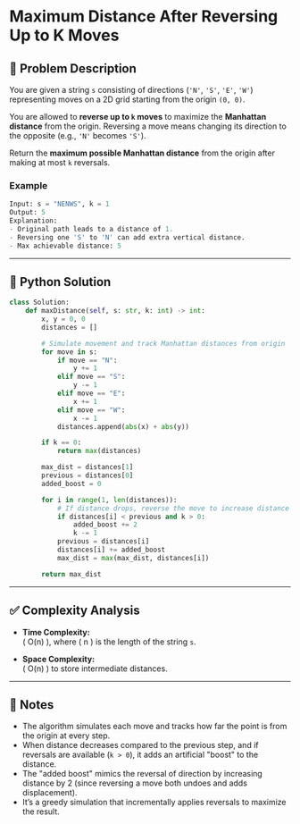 # Maximum Distance After Reversing Up to K Moves

## 🧩 Problem Description

You are given a string `s` consisting of directions (`'N'`, `'S'`, `'E'`, `'W'`) representing moves on a 2D grid starting from the origin `(0, 0)`. 

You are allowed to **reverse up to `k` moves** to maximize the **Manhattan distance** from the origin. Reversing a move means changing its direction to the opposite (e.g., `'N'` becomes `'S'`).

Return the **maximum possible Manhattan distance** from the origin after making at most `k` reversals.

### Example
```python
Input: s = "NENWS", k = 1  
Output: 5  
Explanation:
- Original path leads to a distance of 1.
- Reversing one 'S' to 'N' can add extra vertical distance.
- Max achievable distance: 5
```

---

## 🐍 Python Solution

```python
class Solution:
    def maxDistance(self, s: str, k: int) -> int:
        x, y = 0, 0
        distances = []

        # Simulate movement and track Manhattan distances from origin
        for move in s:
            if move == "N":
                y += 1
            elif move == "S":
                y -= 1
            elif move == "E":
                x += 1
            elif move == "W":
                x -= 1
            distances.append(abs(x) + abs(y))

        if k == 0:
            return max(distances)

        max_dist = distances[1]
        previous = distances[0]
        added_boost = 0

        for i in range(1, len(distances)):
            # If distance drops, reverse the move to increase distance
            if distances[i] < previous and k > 0:
                added_boost += 2
                k -= 1
            previous = distances[i]
            distances[i] += added_boost
            max_dist = max(max_dist, distances[i])

        return max_dist
```

---

## ✅ Complexity Analysis

- **Time Complexity:**  
  \( O(n) \), where \( n \) is the length of the string `s`.

- **Space Complexity:**  
  \( O(n) \) to store intermediate distances.

---

## 📝 Notes

- The algorithm simulates each move and tracks how far the point is from the origin at every step.
- When distance decreases compared to the previous step, and if reversals are available (`k > 0`), it adds an artificial "boost" to the distance.
- The "added boost" mimics the reversal of direction by increasing distance by 2 (since reversing a move both undoes and adds displacement).
- It’s a greedy simulation that incrementally applies reversals to maximize the result.

